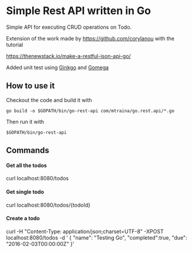 # Simple Rest API written in Go

Simple API for executing CRUD operations on Todo.

Extension of the work made by https://github.com/corylanou with the tutorial
 
https://thenewstack.io/make-a-restful-json-api-go/

Added unit test using [Ginkgo](http://onsi.github.io/ginkgo/) and [Gomega](http://onsi.github.io/gomega/)


## How to use it
Checkout the code and build it with

```shell
go build -o $GOPATH/bin/go-rest-api com/mtraina/go.rest.api/*.go
```

Then run it with

```shell
$GOPATH/bin/go-rest-api
```

## Commands

#### Get all the todos
curl localhost:8080/todos

#### Get single todo
curl localhost:8080/todos/{todoId}

#### Create a todo
curl -H "Content-Type: application/json;charset=UTF-8" -XPOST localhost:8080/todos -d '
{
    "name": "Testing Go",
    "completed":true,
    "due": "2016-02-03T00:00:00Z"
}'